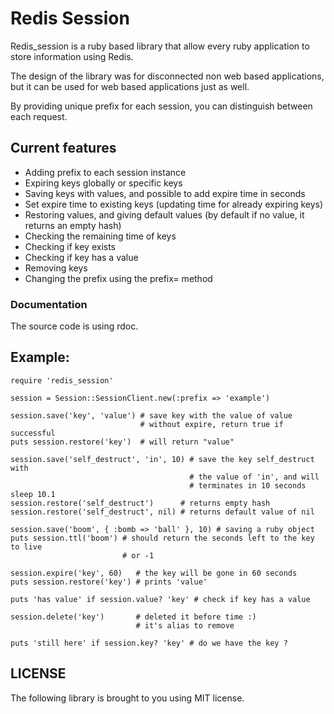 # Redis Session 

Redis\_session is a ruby based library that allow every ruby application to 
store information using Redis.

The design of the library was for disconnected non web based applications, but
it can be used for web based applications just as well.

By providing unique prefix for each session, you can distinguish between each 
request.

## Current features

 * Adding prefix to each session instance
 * Expiring keys globally or specific keys
 * Saving keys with values, and possible to add expire time in seconds
 * Set expire time to existing keys (updating time for already expiring keys)
 * Restoring values, and giving default values (by default if no value, 
   it returns an empty hash)
 * Checking the remaining time of keys
 * Checking if key exists
 * Checking if key has a value
 * Removing keys
 * Changing the prefix using the prefix= method

### Documentation

 The source code is using rdoc.

Example:
--------
    require 'redis_session'

    session = Session::SessionClient.new(:prefix => 'example')

    session.save('key', 'value') # save key with the value of value 
                                 # without expire, return true if successful
    puts session.restore('key')  # will return "value"

    session.save('self_destruct', 'in', 10) # save the key self_destruct with 
                                            # the value of 'in', and will 
                                            # terminates in 10 seconds
    sleep 10.1
    session.restore('self_destruct')      # returns empty hash
    session.restore('self_destruct', nil) # returns default value of nil

    session.save('boom', { :bomb => 'ball' }, 10) # saving a ruby object
    puts session.ttl('boom') # should return the seconds left to the key to live
                             # or -1

    session.expire('key', 60)   # the key will be gone in 60 seconds
    puts session.restore('key') # prints 'value'

    puts 'has value' if session.value? 'key' # check if key has a value

    session.delete('key')       # deleted it before time :)
                                # it's alias to remove

    puts 'still here' if session.key? 'key' # do we have the key ?

LICENSE
-------
The following library is brought to you using MIT license.

